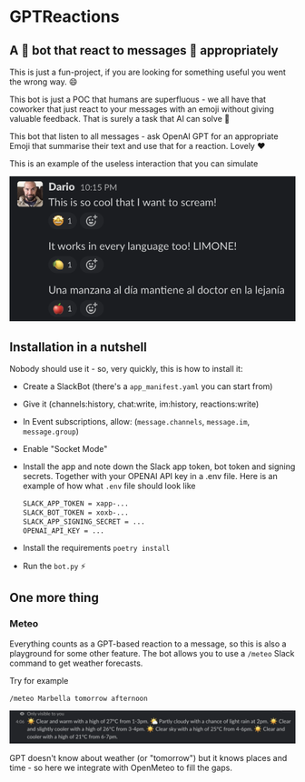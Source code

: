# GPTReactions

## A 🤖 bot that react to messages 💌 appropriately

This is just a fun-project, if you are looking for something useful
you went the wrong way. 😄

This bot is just a POC that humans are superfluous - we all have that
coworker that just react to your messages with an emoji without giving
valuable feedback. That is surely a task that AI can solve 🤣

This bot that listen to all messages - ask OpenAI GPT for an appropriate
Emoji that summarise their text and use that for a reaction. Lovely ❤️

This is an example of the useless interaction that you can simulate

![](examples/message_reactions.png)

## Installation in a nutshell

Nobody should use it - so, very quickly, this is how to install it:

* Create a SlackBot (there's a `app_manifest.yaml` you can start from)
* Give it (channels:history, chat:write, im:history, reactions:write)
* In Event subscriptions, allow: (`message.channels`, `message.im`,
  `message.group`)
* Enable "Socket Mode"
* Install the app and note down the Slack app token, bot token and signing secrets.
  Together with your OPENAI API key in a .env file.
  Here is an example of how what `.env` file should look like

  ```
  SLACK_APP_TOKEN = xapp-...
  SLACK_BOT_TOKEN = xoxb-...
  SLACK_APP_SIGNING_SECRET = ...
  OPENAI_API_KEY = ...
  ```
* Install the requirements `poetry install`
* Run the `bot.py` ⚡️

## One more thing

### Meteo

Everything counts as a GPT-based reaction to a message,
so this is also a playground for some other feature.
The bot allows you to use a `/meteo` Slack command to get weather forecasts.

Try for example
```
/meteo Marbella tomorrow afternoon
```

![](examples/meteo.png)

GPT doesn't know about weather (or "tomorrow") but it knows places
and time - so here we integrate with OpenMeteo to fill the gaps.
